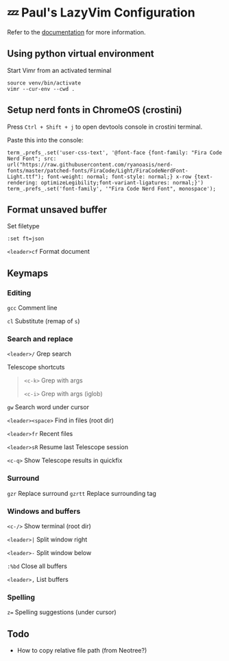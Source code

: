 # 💤 Paul's LazyVim Configuration

Refer to the [documentation](https://lazyvim.github.io/installation) for more information.

## Using python virtual environment

Start Vimr from an activated terminal

```
source venv/bin/activate
vimr --cur-env --cwd .
```

## Setup nerd fonts in ChromeOS (crostini)

Press `Ctrl + Shift + j` to open devtools console in crostini terminal.

Paste this into the console: 

```
term_.prefs_.set('user-css-text', '@font-face {font-family: "Fira Code Nerd Font"; src: url("https://raw.githubusercontent.com/ryanoasis/nerd-fonts/master/patched-fonts/FiraCode/Light/FiraCodeNerdFont-Light.ttf"); font-weight: normal; font-style: normal;} x-row {text-rendering: optimizeLegibility;font-variant-ligatures: normal;}')
term_.prefs_.set('font-family', '"Fira Code Nerd Font", monospace');
```

## Format unsaved buffer

Set filetype

```
:set ft=json
```

`<leader>cf` Format document

## Keymaps

### Editing

`gcc` Comment line

`cl` Substitute (remap of `s`)

### Search and replace

`<leader>/` Grep search

Telescope shortcuts

> `<c-k>` Grep with args
>
> `<c-i>` Grep with args (iglob)

`gw` Search word under cursor

`<leader><space>` Find in files (root dir)

`<leader>fr` Recent files

`<leader>sR` Resume last Telescope session

`<c-q>` Show Telescope results in quickfix

### Surround

`gzr` Replace surround
`gzrtt` Replace surrounding tag

### Windows and buffers

`<c-/>` Show terminal (root dir)

`<leader>|` Split window right

`<leader>-` Split window below

`:%bd` Close all buffers

`<leader>,` List buffers

### Spelling

`z=` Spelling suggestions (under cursor)

## Todo

- How to copy relative file path (from Neotree?)
